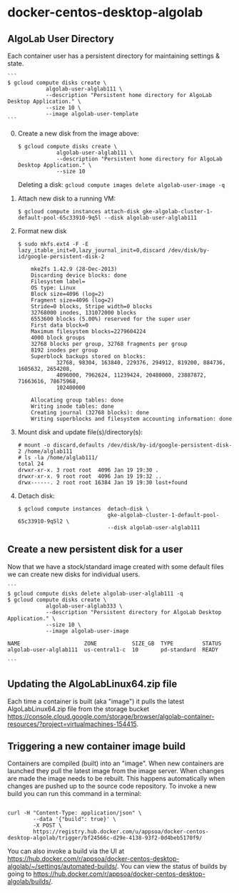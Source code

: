# docker-centos-desktop-algolab


## AlgoLab User Directory
Each container user has a persistent directory for maintaining settings & state.

    ```
    $ gcloud compute disks create \
                algolab-user-alglab111 \
                --description "Persistent home directory for AlgoLab Desktop Application." \
                --size 10 \
                --image algolab-user-template
    ```

0. Create a new disk from the image above:

    ```
    $ gcloud compute disks create \
                algolab-user-alglab111 \
                --description "Persistent home directory for AlgoLab Desktop Application." \
                --size 10
    ```
    Deleting a disk: `gcloud compute images delete algolab-user-image -q`
    
0. Attach new disk to a running VM:

    ```
    $ gcloud compute instances attach-disk gke-algolab-cluster-1-default-pool-65c33910-9q5l --disk algolab-user-alglab111
    ```

0. Format new disk
    
    ```
    $ sudo mkfs.ext4 -F -E lazy_itable_init=0,lazy_journal_init=0,discard /dev/disk/by-id/google-persistent-disk-2
    
        mke2fs 1.42.9 (28-Dec-2013)
        Discarding device blocks: done
        Filesystem label=
        OS type: Linux
        Block size=4096 (log=2)
        Fragment size=4096 (log=2)
        Stride=0 blocks, Stripe width=0 blocks
        32768000 inodes, 131072000 blocks
        6553600 blocks (5.00%) reserved for the super user
        First data block=0
        Maximum filesystem blocks=2279604224
        4000 block groups
        32768 blocks per group, 32768 fragments per group
        8192 inodes per group
        Superblock backups stored on blocks:
                32768, 98304, 163840, 229376, 294912, 819200, 884736, 1605632, 2654208,
                4096000, 7962624, 11239424, 20480000, 23887872, 71663616, 78675968,
                102400000
    
        Allocating group tables: done
        Writing inode tables: done
        Creating journal (32768 blocks): done
        Writing superblocks and filesystem accounting information: done
    
    ```
0. Mount disk and update file(s)/directory(s):
    
    ```
    # mount -o discard,defaults /dev/disk/by-id/google-persistent-disk-2 /home/alglab111
    # ls -la /home/alglab111/
    total 24
    drwxr-xr-x. 3 root root  4096 Jan 19 19:30 .
    drwxr-xr-x. 9 root root  4096 Jan 19 19:32 ..
    drwx------. 2 root root 16384 Jan 19 19:30 lost+found
    ```

0. Detach disk:

    ```
    $ gcloud compute instances  detach-disk \
                                gke-algolab-cluster-1-default-pool-65c33910-9q5l2 \
                                --disk algolab-user-alglab111
    ```

## Create a new persistent disk for a user
Now that we have a stock/standard image created with some default files we can create new disks for individual users.

    ```
    $ gcloud compute disks delete algolab-user-alglab111 -q
    $ gcloud compute disks create \
                algolab-user-alglab333 \
                --description "Persistent directory for AlgoLab Desktop Application." \
                --size 10 \
                --image algolab-user-image
    
    NAME                    ZONE           SIZE_GB  TYPE         STATUS
    algolab-user-alglab111  us-central1-c  10       pd-standard  READY
    
    ```


## Updating the AlgoLabLinux64.zip file
Each time a container is built (aka "image") it pulls the latest AlgoLabLinux64.zip file from the storage bucket <https://console.cloud.google.com/storage/browser/algolab-container-resources/?project=virtualmachines-154415>.

## Triggering a new container image build
Containers are compiled (built) into an "image". When new containers are launched they pull the latest image from
the image server. When changes are made the image needs to be rebuilt. This happens automatically when changes are pushed
up to the source code repository. To invoke a new build you can run this command in a terminal:

```

curl -H "Content-Type: application/json" \
        --data '{"build": true}' \
        -X POST \
        https://registry.hub.docker.com/u/appsoa/docker-centos-desktop-algolab/trigger/bf24566c-d29e-4138-93f2-0d4beb5170f9/

```

You can also invoke a build via the UI at <https://hub.docker.com/r/appsoa/docker-centos-desktop-algolab/~/settings/automated-builds/>.
You can view the status of builds by going to <https://hub.docker.com/r/appsoa/docker-centos-desktop-algolab/builds/>.
